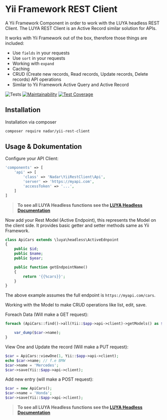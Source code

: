 # Yii Framework REST Client

A Yii Framework Component in order to work with the LUYA headless REST Client. The LUYA REST Client is an Active Record similar solution for APIs.

It works with Yii Framework out of the box, therefore those things are included:

+ Use `fields` in your requests
+ Use `sort` in your requests
+ Working with `expand`
+ Caching
+ CRUD (Create new records, Read records, Update records, Delete records) API operations
+ Similar to Yii Framework Active Query and Active Record

![Tests](https://github.com/nadar/yii-rest-client/workflows/Tests/badge.svg)
[![Maintainability](https://api.codeclimate.com/v1/badges/8c712b4f0d9dde1f0383/maintainability)](https://codeclimate.com/github/nadar/yii-rest-client/maintainability)
[![Test Coverage](https://api.codeclimate.com/v1/badges/8c712b4f0d9dde1f0383/test_coverage)](https://codeclimate.com/github/nadar/yii-rest-client/test_coverage)

## Installation

Installation via composer

```sh
composer require nadar/yii-rest-client
```

## Usage & Dokumentation

Configure your API Client:

```php
'components' => [
    'api' => [
        'class' => 'Nadar\YiiRestClient\Api',
        'server' => 'https://myapi.com',
        'accessToken' => '...',
    ]
]
``` 

> **To see all LUYA Headless functions see the [LUYA Headless Documentation](https://github.com/luyadev/luya-headless)**

Now add your Rest Model (Active Endpoint), this represents the Model on the client side. It provides basic getter and setter methods same as Yii Framework.


```php
class ApiCars extends \luya\headless\ActiveEdnpoint
{
    public $id;
    public $name;
    public $year;

    public function getEndpointName()
    {
        return '{{%cars}}';
    }
}
```

The above example assumes the full endpoint is `https://myapi.com/cars`.

Working with the Model to make CRUD operations like list, edit, save.

Foreach Data (Will make a GET request):

```php
foreach (ApiCars::find()->all(Yii::$app->api->client)->getModels() as $car) {

    var_dump($car->name);
}
```

View One and Update the record (Will make a PUT request):

```php
$car = ApiCars::viewOne(1, Yii::$app->api->client);
echo $car->name; // f.e BMW
$car->name = 'Mercedes';
$car->save(Yii::$app->api->client);
``` 

Add new entry (will make a POST request):

```php
$car = new ApiCars();
$car->name = 'Honda';
$car->save(Yii::$app->api->client);
```

> **To see all LUYA Headless functions see the [LUYA Headless Documentation](https://github.com/luyadev/luya-headless)**
